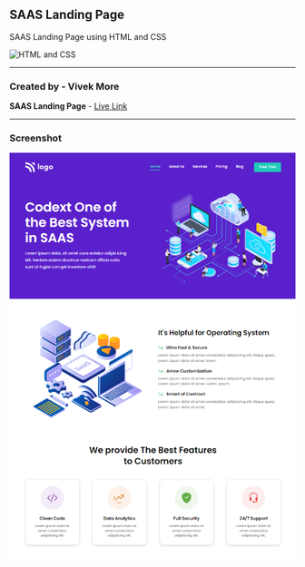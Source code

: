 ## SAAS Landing Page

SAAS Landing Page using HTML and CSS

![HTML and CSS](https://img.shields.io/badge/HTML-CSS-success)

---

### Created by - Vivek More

**SAAS Landing Page** - [Live Link]()

---

### Screenshot

![Project Screenshot](./Screenshot.png)
